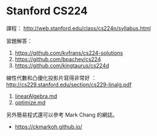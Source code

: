 # Stanford CS224

課程： http://web.stanford.edu/class/cs224n/syllabus.html

習題解答：

1. https://github.com/kvfrans/cs224-solutions
2. https://github.com/bpachev/cs224
3. https://github.com/kingtaurus/cs224d

線性代數和凸優化投影片寫得非常好 ： http://cs229.stanford.edu/section/cs229-linalg.pdf

1.  [linearAlgebra.md](linearAlgebra.md)
2.  [optimize.md](optimize.md)

另外簡易程式還可以參考 Mark Chang 的網誌。

* https://ckmarkoh.github.io/